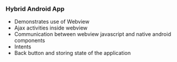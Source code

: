 ### Hybrid Android App

- Demonstrates use of Webview
- Ajax activities inside webview
- Communication between webview javascript and native android components
- Intents
- Back button and storing state of the application
